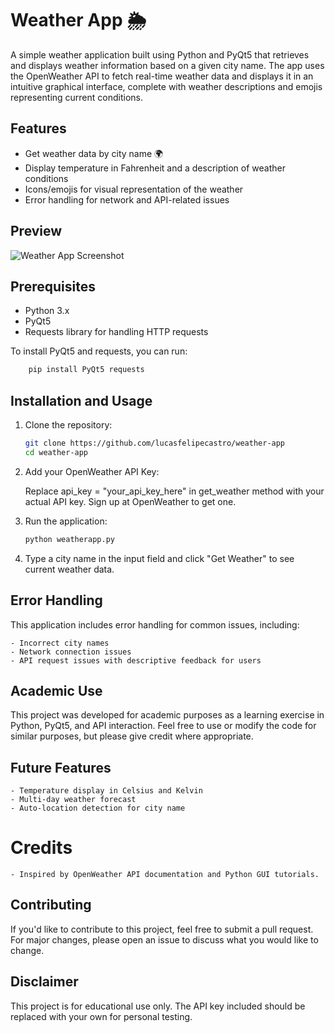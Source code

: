 # Weather App 🌦️

A simple weather application built using Python and PyQt5 that retrieves and displays weather information based on a given city name. The app uses the OpenWeather API to fetch real-time weather data and displays it in an intuitive graphical interface, complete with weather descriptions and emojis representing current conditions.

## Features

- Get weather data by city name 🌍
- Display temperature in Fahrenheit and a description of weather conditions
- Icons/emojis for visual representation of the weather
- Error handling for network and API-related issues

## Preview

![Weather App Screenshot](assets/preview_image.png) 

## Prerequisites

- Python 3.x
- PyQt5
- Requests library for handling HTTP requests

To install PyQt5 and requests, you can run:

```bash
    pip install PyQt5 requests
```

## Installation and Usage

1. Clone the repository:

    ```bash
    git clone https://github.com/lucasfelipecastro/weather-app
    cd weather-app
    ```
    
    
2. Add your OpenWeather API Key:

    Replace api_key = "your_api_key_here" in get_weather method with your actual API key. Sign up at OpenWeather to get one.

3. Run the application:
    
    ```bash
    python weatherapp.py
    ```

4. Type a city name in the input field and click "Get Weather" to see current weather data.

## Error Handling

This application includes error handling for common issues, including:

    - Incorrect city names
    - Network connection issues
    - API request issues with descriptive feedback for users

## Academic Use

This project was developed for academic purposes as a learning exercise in Python, PyQt5, and API interaction. Feel free to use or modify the code for similar purposes, but please give credit where appropriate.

## Future Features
    - Temperature display in Celsius and Kelvin
    - Multi-day weather forecast
    - Auto-location detection for city name

# Credits
    - Inspired by OpenWeather API documentation and Python GUI tutorials.
## Contributing

If you'd like to contribute to this project, feel free to submit a pull request. For major changes, please open an issue to discuss what you would like to change.

## Disclaimer

This project is for educational use only. The API key included should be replaced with your own for personal testing.
